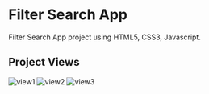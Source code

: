 # Filter Search App
Filter Search App project using HTML5, CSS3, Javascript.

## Project Views
![view1](https://user-images.githubusercontent.com/86846812/216617502-10380c08-0b8f-4a38-bc8a-cf1688ac0942.png)
![view2](https://user-images.githubusercontent.com/86846812/216617225-01b7da97-c080-4919-aa65-b72a18a2d2b8.png)
![view3](https://user-images.githubusercontent.com/86846812/216617231-7c346635-22bc-4279-bf14-1abac889d19f.png)
